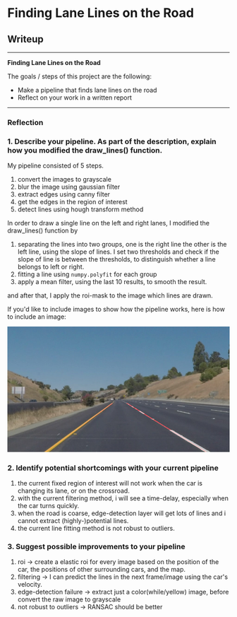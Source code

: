 # **Finding Lane Lines on the Road** 

## Writeup 

---

**Finding Lane Lines on the Road**

The goals / steps of this project are the following:
* Make a pipeline that finds lane lines on the road
* Reflect on your work in a written report

---

### Reflection

### 1. Describe your pipeline. As part of the description, explain how you modified the draw_lines() function.

My pipeline consisted of 5 steps.
1. convert the images to grayscale
2. blur the image using gaussian filter
3. extract edges using canny filter
4. get the edges in the region of interest
5. detect lines using hough transform method


In order to draw a single line on the left and right lanes,
I modified the draw_lines() function by 
1. separating the lines into two groups, one is the right line the other is the left line, using the slope of lines. I set two thresholds and check if the slope of line is between the thresholds, to distinguish whether a line belongs to left or right.
2. fitting a line using `numpy.polyfit` for each group
3. apply a mean filter, using the last 10 results, to smooth the result.

and after that, I apply the roi-mask to the image which lines are drawn.

If you'd like to include images to show how the pipeline works, here is how to include an image: 


![output example](https://github.com/ompugao/CarND-LaneLines-P1/blob/master/test_images_output/solidYellowCurve2_output.png?raw=true)


### 2. Identify potential shortcomings with your current pipeline

1. the current fixed region of interest will not work when the car is changing its lane, or on the crossroad.
2. with the current filtering method, i will see a time-delay, especially when the car turns quickly.
3. when the road is coarse, edge-detection layer will get lots of lines and i cannot extract (highly-)potential lines.
4. the current line fitting method is not robust to outliers.

### 3. Suggest possible improvements to your pipeline

1. roi -> create a elastic roi for every image based on the position of the car, the positions of other surrounding cars, and the map.
2. filtering -> I can predict the lines in the next frame/image using the car's velocity.
3. edge-detection failure -> extract just a color(while/yellow) image, before convert the raw image to grayscale
4. not robust to outliers -> RANSAC should be better

